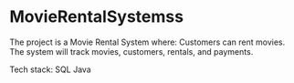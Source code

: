# MovieRentalSystemss

   The project is a Movie Rental System where:
Customers can rent movies.
The system will track movies, customers, rentals, and payments.

Tech stack:
   SQL
   Java
